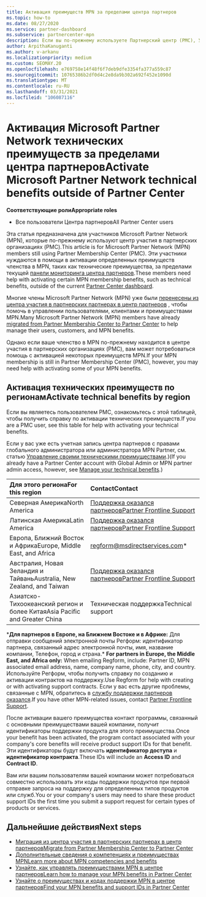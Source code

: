 ```yaml
---
title: Активация преимуществ MPN за пределами центра партнеров
ms.topic: how-to
ms.date: 08/27/2020
ms.service: partner-dashboard
ms.subservice: partnercenter-mpn
description: Если вы по-прежнему используете Партнерский центр (PMC), Узнайте, кому обратиться за помощью, чтобы активировать преимущества технической поддержки MPN и предоставить вам коды поддержки.
author: ArpithaKanuganti
ms.author: v-arkanu
ms.localizationpriority: medium
ms.custom: SEOMAY.20
ms.openlocfilehash: e769758e14f48f6f7deb9dfe3354fa377a559c87
ms.sourcegitcommit: 10765386b2df0d4c2e8da9b302a692f452e1090d
ms.translationtype: MT
ms.contentlocale: ru-RU
ms.lasthandoff: 03/31/2021
ms.locfileid: "106087116"
---
```

# <a name="activate-microsoft-partner-network-technical-benefits-outside-of-partner-center"></a><span data-ttu-id="4e989-103">Активация Microsoft Partner Network технических преимуществ за пределами центра партнеров</span><span class="sxs-lookup"><span data-stu-id="4e989-103">Activate Microsoft Partner Network technical benefits outside of Partner Center</span></span>


<span data-ttu-id="4e989-104">**Соответствующие роли**</span><span class="sxs-lookup"><span data-stu-id="4e989-104">**Appropriate roles**</span></span>

- <span data-ttu-id="4e989-105">Все пользователи Центра партнеров</span><span class="sxs-lookup"><span data-stu-id="4e989-105">All Partner Center users</span></span>

<span data-ttu-id="4e989-106">Эта статья предназначена для участников Microsoft Partner Network (MPN), которые по-прежнему используют центр участия в партнерских организациях (PMC).</span><span class="sxs-lookup"><span data-stu-id="4e989-106">This article is for Microsoft Partner Network (MPN) members still using Partner Membership Center (PMC).</span></span> <span data-ttu-id="4e989-107">Эти участники нуждаются в помощи в активации определенных преимуществ членства в MPN, таких как технические преимущества, за пределами текущей [панели мониторинга центра партнеров](https://partner.microsoft.com/dashboard).</span><span class="sxs-lookup"><span data-stu-id="4e989-107">These members need help with activating certain MPN membership benefits, such as technical benefits, outside of the current [Partner Center dashboard](https://partner.microsoft.com/dashboard).</span></span>

<span data-ttu-id="4e989-108">Многие члены Microsoft Partner Network (MPN) уже были [перенесены из центра участия в партнерских партнерах в центр партнеров](prepare-pmc-pc-migration.md) , чтобы помочь в управлении пользователями, клиентами и преимуществами MPN.</span><span class="sxs-lookup"><span data-stu-id="4e989-108">Many Microsoft Partner Network (MPN) members have already [migrated from Partner Membership Center to Partner Center](prepare-pmc-pc-migration.md) to help manage their users, customers, and MPN benefits.</span></span>

<span data-ttu-id="4e989-109">Однако если ваше членство в MPN по-прежнему находится в центре участия в партнерских организациях (PMC), вам может потребоваться помощь с активацией некоторых преимуществ MPN.</span><span class="sxs-lookup"><span data-stu-id="4e989-109">If your MPN membership is still in Partner Membership Center (PMC), however, you may need help with activating some of your MPN benefits.</span></span>

## <a name="activate-technical-benefits-by-region"></a><span data-ttu-id="4e989-110">Активация технических преимуществ по регионам</span><span class="sxs-lookup"><span data-stu-id="4e989-110">Activate technical benefits by region</span></span>

<span data-ttu-id="4e989-111">Если вы являетесь пользователем PMC, ознакомьтесь с этой таблицей, чтобы получить справку по активации технических преимуществ.</span><span class="sxs-lookup"><span data-stu-id="4e989-111">If you are a PMC user, see this table for help with activating your technical benefits.</span></span>

<span data-ttu-id="4e989-112">Если у вас уже есть учетная запись центра партнеров с правами глобального администратора или администратора MPN Partner, см. статью [Управление своими техническими преимуществами](manage-your-partner-network-benefits.md#manage-technical-benefits).)</span><span class="sxs-lookup"><span data-stu-id="4e989-112">(If you already have a Partner Center account with Global Admin or MPN partner admin access, however, see [Manage your technical benefits](manage-your-partner-network-benefits.md#manage-technical-benefits).)</span></span>

|<span data-ttu-id="4e989-113">Для этого региона</span><span class="sxs-lookup"><span data-stu-id="4e989-113">For this region</span></span>  | <span data-ttu-id="4e989-114">Contact</span><span class="sxs-lookup"><span data-stu-id="4e989-114">Contact</span></span> |
|:--------|:------------|
|<span data-ttu-id="4e989-115">Северная Америка</span><span class="sxs-lookup"><span data-stu-id="4e989-115">North America</span></span>  | [<span data-ttu-id="4e989-116">Поддержка оказался партнеров</span><span class="sxs-lookup"><span data-stu-id="4e989-116">Partner Frontline Support</span></span>](https://partner.microsoft.com/support?issueid=300-0042)  |
|<span data-ttu-id="4e989-117">Латинская Америка</span><span class="sxs-lookup"><span data-stu-id="4e989-117">Latin America</span></span>  | [<span data-ttu-id="4e989-118">Поддержка оказался партнеров</span><span class="sxs-lookup"><span data-stu-id="4e989-118">Partner Frontline Support</span></span>](https://partner.microsoft.com/support?issueid=300-0042)  |
|<span data-ttu-id="4e989-119">Европа, Ближний Восток и Африка</span><span class="sxs-lookup"><span data-stu-id="4e989-119">Europe, Middle East, and Africa</span></span>  | [regform@msdirectservices.com](mailto:regform@msdirectservices.com)*  |
|<span data-ttu-id="4e989-120">Австралия, Новая Зеландия и Тайвань</span><span class="sxs-lookup"><span data-stu-id="4e989-120">Australia, New Zealand, and Taiwan</span></span>  | [<span data-ttu-id="4e989-121">Поддержка оказался партнеров</span><span class="sxs-lookup"><span data-stu-id="4e989-121">Partner Frontline Support</span></span>](https://partner.microsoft.com/support?issueid=300-0042)  |
|<span data-ttu-id="4e989-122">Азиатско-Тихоокеанский регион и более Китая</span><span class="sxs-lookup"><span data-stu-id="4e989-122">Asia Pacific and Greater China</span></span>  | <span data-ttu-id="4e989-123">Техническая поддержка</span><span class="sxs-lookup"><span data-stu-id="4e989-123">Technical support</span></span>  |

<span data-ttu-id="4e989-124">\***Для партнеров в Европе, на Ближнем Востоке и в Африке:** Для отправки сообщений электронной почты Регформ: идентификатор партнера, связанный адрес электронной почты, имя, название компании, Телефон, город и страна.</span><span class="sxs-lookup"><span data-stu-id="4e989-124">\* **For partners in Europe, the Middle East, and Africa only:** When emailing Regform, include: Partner ID, MPN associated email address, name, company name, phone, city, and country.</span></span> <span data-ttu-id="4e989-125">Используйте Регформ, чтобы получить справку по созданию и активации контрактов на поддержку.</span><span class="sxs-lookup"><span data-stu-id="4e989-125">Use Regform for help with creating or with activating support contracts.</span></span> <span data-ttu-id="4e989-126">Если у вас есть другие проблемы, связанные с MPN, обратитесь в [службу поддержки партнеров оказался](https://partner.microsoft.com/support?issueid=300-0042).</span><span class="sxs-lookup"><span data-stu-id="4e989-126">If you have other MPN-related issues, contact [Partner Frontline Support](https://partner.microsoft.com/support?issueid=300-0042).</span></span>

<span data-ttu-id="4e989-127">После активации вашего преимущества контакт программы, связанный с основными преимуществами вашей компании, получит идентификаторы поддержки продукта для этого преимущества.</span><span class="sxs-lookup"><span data-stu-id="4e989-127">Once your benefit has been activated, the program contact associated with your company's core benefits will receive product support IDs for that benefit.</span></span> <span data-ttu-id="4e989-128">Эти идентификаторы будут включать **идентификатор доступа** и **идентификатор контракта**.</span><span class="sxs-lookup"><span data-stu-id="4e989-128">These IDs will include an **Access ID** and **Contract ID**.</span></span> 

<span data-ttu-id="4e989-129">Вам или вашим пользователям вашей компании может потребоваться совместно использовать эти коды поддержки продуктов при первой отправке запроса на поддержку для определенных типов продуктов или служб.</span><span class="sxs-lookup"><span data-stu-id="4e989-129">You or your company's users may need to share these product support IDs the first time you submit a support request for certain types of products or services.</span></span>

## <a name="next-steps"></a><span data-ttu-id="4e989-130">Дальнейшие действия</span><span class="sxs-lookup"><span data-stu-id="4e989-130">Next steps</span></span>

- [<span data-ttu-id="4e989-131">Миграция из центра участия в партнерских партнерах в центр партнеров</span><span class="sxs-lookup"><span data-stu-id="4e989-131">Migrate from Partner Membership Center to Partner Center</span></span>](prepare-pmc-pc-migration.md)
- [<span data-ttu-id="4e989-132">Дополнительные сведения о компетенциях и преимуществах MPN</span><span class="sxs-lookup"><span data-stu-id="4e989-132">Learn more about MPN competencies and benefits</span></span>](learn-about-competencies.md)
- [<span data-ttu-id="4e989-133">Узнайте, как управлять преимуществами MPN в центре партнеров</span><span class="sxs-lookup"><span data-stu-id="4e989-133">Learn how to manage your MPN benefits in Partner Center</span></span>](manage-your-partner-network-benefits.md)
- [<span data-ttu-id="4e989-134">Узнайте о преимуществах и кодах поддержки MPN в центре партнеров</span><span class="sxs-lookup"><span data-stu-id="4e989-134">Find your MPN benefits and support IDs in Partner Center</span></span>](mpn-find-benefits.md)
